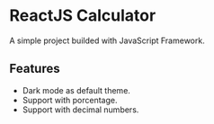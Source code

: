 
# ReactJS Calculator

A simple project builded with JavaScript Framework.


## Features

- Dark mode as default theme.
- Support with porcentage.
- Support with decimal numbers.



